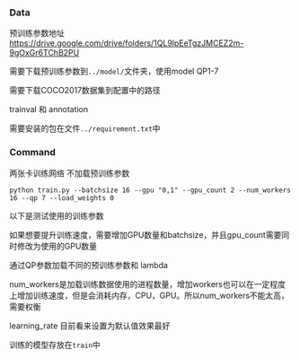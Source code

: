 ### Data
预训练参数地址 https://drive.google.com/drive/folders/1QL9lpEeTgzJMCEZ2m-9gOxGr6TChB2PU

需要下载预训练参数到```../model/```文件夹，使用model QP1-7

需要下载COCO2017数据集到配置中的路径

trainval 和 annotation

需要安装的包在文件```../requirement.txt```中

### Command

两张卡训练网络 不加载预训练参数

```shell
python train.py --batchsize 16 --gpu "0,1" --gpu_count 2 --num_workers 16 --qp 7 --load_weights 0
```

以下是测试使用的训练参数

如果想要提升训练速度，需要增加GPU数量和batchsize，并且gpu_count需要同时修改为使用的GPU数量

通过QP参数加载不同的预训练参数和 lambda

num_workers是加载训练数据使用的进程数量，增加workers也可以在一定程度上增加训练速度，但是会消耗内存，CPU，GPU。所以num_workers不能太高，需要权衡

learning_rate 目前看来设置为默认值效果最好

训练的模型存放在```train```中
